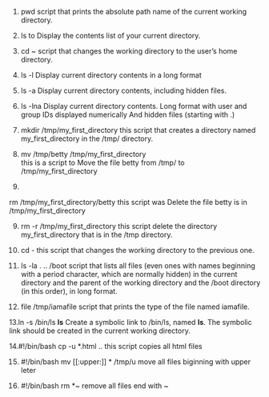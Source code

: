 
1. pwd  script that prints the absolute path name of the current working directory.

2. ls to Display the contents list of your current directory.

3. cd ~ script that changes the working directory to the user’s home directory.

4. ls -l Display current directory contents in a long format

5. ls -a Display current directory contents, including hidden files.

5. ls -lna Display current directory contents.
    Long format
    with user and group IDs displayed numerically
    And hidden files (starting with .)

6. mkdir /tmp/my_first_directory  this script that creates a directory named my_first_directory in the /tmp/ directory.

7. mv /tmp/betty /tmp/my_first_directory                        
this is a script to Move the file betty from /tmp/ to /tmp/my_first_directory

8.
rm /tmp/my_first_directory/betty
this script was Delete the file betty is in /tmp/my_first_directory

9. rm -r /tmp/my_first_directory
this script delete the directory my_first_directory that is in the /tmp directory.

10. cd -
this script that changes the working directory to the previous one.


11. ls -la . .. /boot
script that lists all files (even ones with names beginning with a period character, which are normally hidden) in the current directory and the parent of the working directory and the /boot directory (in this order), in long format.


12. file /tmp/iamafile
script that prints the type of the file named iamafile.

13.ln -s /bin/ls __ls__
Create a symbolic link to /bin/ls, named __ls__. The symbolic link should be created in the current working directory.

14.#!/bin/bash
cp -u *.html ..
this script copies all html files

15.  #!/bin/bash 
mv [[:upper:]] * /tmp/u
move all files biginning with upper leter

16. #!/bin/bash
rm *~
remove all files end with ~
